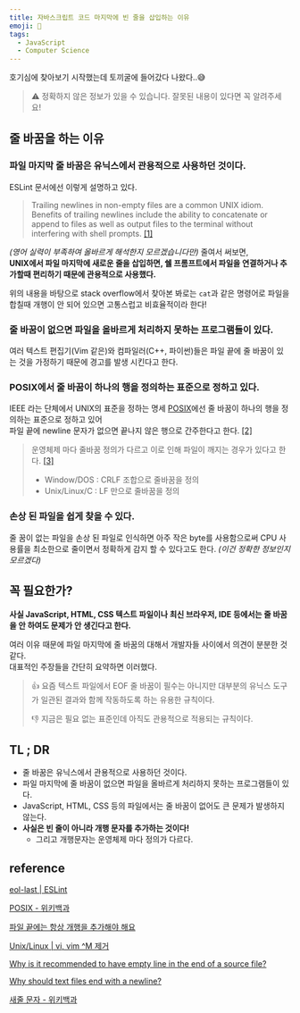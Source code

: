 ```yaml
---
title: 자바스크립트 코드 마지막에 빈 줄을 삽입하는 이유
emoji: 🤔
tags:
  - JavaScript
  - Computer Science
---
```



호기심에 찾아보기 시작했는데 토끼굴에 들어갔다 나왔다..😅

> ⚠️ 정확하지 않은 정보가 있을 수 있습니다. 잘못된 내용이 있다면 꼭 알려주세요!



## 줄 바꿈을 하는 이유

### 파일 마지막 줄 바꿈은 유닉스에서 관용적으로 사용하던 것이다.

ESLint 문서에선 이렇게 설명하고 있다.

> Trailing newlines in non-empty files are a common UNIX idiom. Benefits of trailing newlines include the ability to concatenate or append to files as well as output files to the terminal without interfering with shell prompts. [[1]][eol-last | ESLint]

*(영어 실력이 부족하여 올바르게 해석한지 모르겠습니다만)* 줄여서 써보면,  
**UNIX에서 파일 마지막에 새로운 줄을 삽입하면, 쉘 프롬프트에서 파일을 연결하거나 추가할때 편리하기 때문에 관용적으로 사용했다.**

위의 내용을 바탕으로 stack overflow에서 찾아본 봐로는 `cat`과 같은 명령어로 파일을 합칠때 개행이 안 되어 있으면 고통스럽고 비효율적이라 한다!



### 줄 바꿈이 없으면 파일을 올바르게 처리하지 못하는 프로그램들이 있다.

여러 텍스트 편집기(Vim 같은)와 컴파일러(C++, 파이썬)들은 파일 끝에 줄 바꿈이 있는 것을 가정하기 때문에 경고를 발생 시킨다고 한다.



### POSIX에서 줄 바꿈이 하나의 행을 정의하는 표준으로 정하고 있다.

IEEE 라는 단체에서 UNIX의 표준을 정하는 명세 [POSIX][POSIX - 위키백과]에선 줄 바꿈이 하나의 행을 정의하는 표준으로 정하고 있어  
파일 끝에 newline 문자가 없으면 끝나지 않은 행으로 간주한다고 한다. [[2]][파일 끝에는 항상 개행을 추가해야 해요]

> 운영체제 마다 줄바꿈 정의가 다르고 이로 인해 파일이 깨지는 경우가 있다고 한다. [[3]][Unix/Linux | vi, vim ^M 제거]
>
> - Window/DOS : CRLF 조합으로 줄바꿈을 정의
> - Unix/Linux/C : LF 만으로 줄바꿈을 정의



### 손상 된 파일을 쉽게 찾을 수 있다.

줄 꿈이 없는 파일을 손상 된 파일로 인식하면 아주 작은 byte를 사용함으로써 CPU 사용률을 최소한으로 줄이면서 정확하게 감지 할 수 있다고도 한다. *(이건 정확한 정보인지 모르겠다)*



## 꼭 필요한가?

**사실 JavaScript, HTML, CSS 텍스트 파일이나 최신 브라우저, IDE 등에서는 줄 바꿈을 안 하여도 문제가 안 생긴다고 한다.**

여러 이유 때문에 파일 마지막에 줄 바꿈의 대해서 개발자들 사이에서 의견이 분분한 것 같다.  
대표적인 주장들을 간단히 요약하면 이러했다.

> 👍 
> 요즘 텍스트 파일에서 EOF 줄 바꿈이 필수는 아니지만 대부분의 유닉스 도구가 일관된 결과와 함께 작동하도록 하는 유용한 규칙이다. 
>
> 👎 
> 지금은 필요 없는 표준인데 아직도 관용적으로 적용되는 규칙이다.



## TL ; DR

- 줄 바꿈은 유닉스에서 관용적으로 사용하던 것이다.
- 파일 마지막에 줄 바꿈이 없으면 파일을 올바르게 처리하지 못하는 프로그램들이 있다.
-  JavaScript, HTML, CSS 등의 파일에서는 줄 바꿈이 없어도 큰 문제가 발생하지 않는다.
- **사실은 빈 줄이 아니라 개행 문자를 추가하는 것이다!**
  - 그리고 개행문자는 운영체제 마다 정의가 다르다.



## reference

[eol-last | ESLint][eol-last | ESLint]

[POSIX - 위키백과][POSIX - 위키백과]

[파일 끝에는 항상 개행을 추가해야 해요][파일 끝에는 항상 개행을 추가해야 해요]

[Unix/Linux | vi, vim ^M 제거][Unix/Linux | vi, vim ^M 제거]

[Why is it recommended to have empty line in the end of a source file?](https://stackoverflow.com/questions/2287967/why-is-it-recommended-to-have-empty-line-in-the-end-of-a-source-file)

[Why should text files end with a newline?](https://stackoverflow.com/questions/729692/why-should-text-files-end-with-a-newline)

[새줄 문자 - 위키백과](https://ko.wikipedia.org/wiki/새줄_문자)

[eol-last | ESLint]: https://eslint.org/docs/rules/eol-last

[POSIX - 위키백과]: https://ko.wikipedia.org/wiki/POSIX
[파일 끝에는 항상 개행을 추가해야 해요]: https://velog.io/@doondoony/posix-eol
[Unix/Linux | vi, vim ^M 제거]: https://jink1982.tistory.com/123



